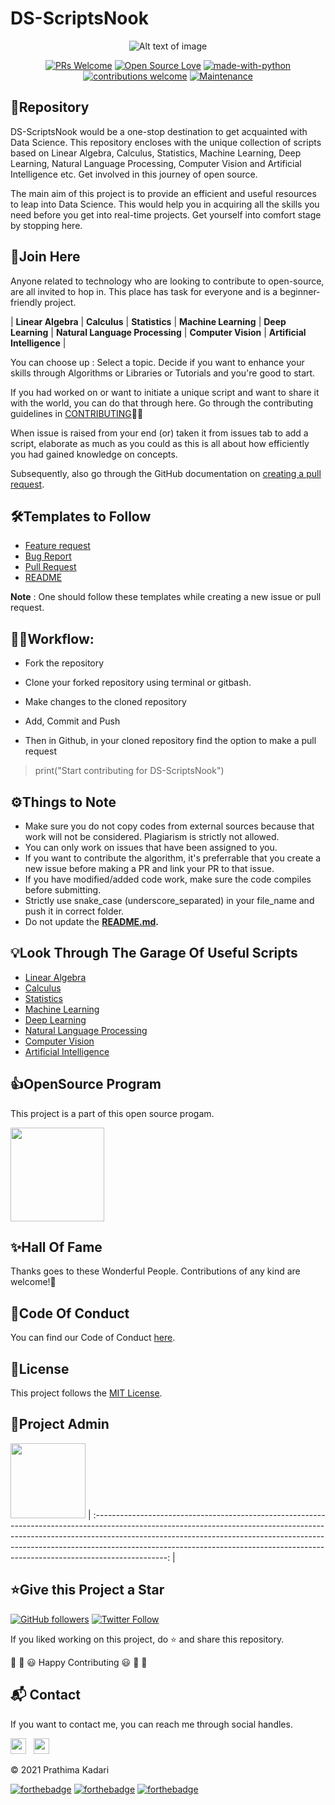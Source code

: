 # DS-ScriptsNook

<div align="center">

![Alt text of image](https://github.com/prathimacode-hub/prathimacode-hub/blob/main/CoverPhotos/DS-ScriptsNook.png)

[![PRs Welcome](https://img.shields.io/badge/PRs-welcome-brightgreen.svg?style=flat&logo=github)](https://github.com/prathimacode-hub) 
[![Open Source Love](https://img.shields.io/badge/Open%20Source-%F0%9F%A4%8D-Green)](https://github.com/prathimacode-hub) 
[![made-with-python](https://img.shields.io/badge/Made%20with-Python-1f425f.svg)](https://www.python.org/) 
[![contributions welcome](https://img.shields.io/static/v1.svg?label=Contributions&message=Welcome&color=0059b3&style=flat-square)](https://github.com/prathimacode-hub)
[![Maintenance](https://img.shields.io/maintenance/yes/2021)](https://github.com/prathimacode-hub)

</div>


<h2>📌Repository</h2>

DS-ScriptsNook would be a one-stop destination to get acquainted with Data Science. This repository encloses with the unique collection of scripts based on Linear Algebra, Calculus, Statistics, Machine Learning, Deep Learning, Natural Language Processing, Computer Vision and Artificial Intelligence etc. Get involved in this journey of open source.

The main aim of this project is to provide an efficient and useful resources to leap into Data Science. This would help you in acquiring all the skills you need before you get into real-time projects. Get yourself into comfort stage by stopping here.


<h2>🙌Join Here</h2>

Anyone related to technology who are looking to contribute to open-source, are all invited to hop in. This place has task for everyone and is a beginner-friendly project.

| **Linear Algebra** | **Calculus** | **Statistics** | **Machine Learning** | **Deep Learning** | **Natural Language Processing** | **Computer Vision** | **Artificial Intelligence** | 

You can choose up : Select a topic. Decide if you want to enhance your skills through Algorithms or Libraries or Tutorials and you're good to start.

If you had worked on or want to initiate a unique script and want to share it with the world, you can do that through here. Go through the contributing guidelines in [CONTRIBUTING](https://github.com/prathimacode-hub/DS-Scripts/blob/main/CONTRIBUTING.md)👩‍💻

When issue is raised from your end (or) taken it from issues tab to add a script, elaborate as much as you could as this is all about how efficiently you had gained knowledge on concepts.

Subsequently, also go through the GitHub documentation on [creating a pull request](https://help.github.com/en/github/collaborating-with-issues-and-pull-requests/creating-a-pull-request).


<h2>🛠Templates to Follow</h2>

- [Feature request](https://github.com/prathimacode-hub/DS-ScriptsNook/blob/main/.github/issue_template/feature_request.md)
- [Bug Report](https://github.com/prathimacode-hub/DS-ScriptsNook/blob/main/.github/issue_template/bug_report.md)
- [Pull Request](https://github.com/prathimacode-hub/DS-ScriptsNook/blob/main/.github/pullrequest_template.md)
- [README](https://github.com/prathimacode-hub/DS-ScriptsNook/blob/main/.github/readme_template.md)

**Note** : One should follow these templates while creating a new issue or pull request. 


<h2>👨‍💻Workflow:</h2>

- Fork the repository

- Clone your forked repository using terminal or gitbash.

- Make changes to the cloned repository

- Add, Commit and Push

- Then in Github, in your cloned repository find the option to make a pull request 

> print("Start contributing for DS-ScriptsNook")


<h2>⚙️Things to Note</h2>

* Make sure you do not copy codes from external sources because that work will not be considered. Plagiarism is strictly not allowed.
* You can only work on issues that have been assigned to you.
* If you want to contribute the algorithm, it's preferrable that you create a new issue before making a PR and link your PR to that issue.
* If you have modified/added code work, make sure the code compiles before submitting.
* Strictly use snake_case (underscore_separated) in your file_name and push it in correct folder.
* Do not update the **[README.md](https://github.com/prathimacode-hub/DS-ScriptsNook/blob/main/README.md).**


<h2>💡Look Through The Garage Of Useful Scripts</h2>

- [Linear Algebra]()
- [Calculus]()
- [Statistics]()
- [Machine Learning]()
- [Deep Learning]()
- [Natural Language Processing]()
- [Computer Vision]()
- [Artificial Intelligence]()


<h2>👍OpenSource Program</h2>

This project is a part of this open source progam.

<a href="https://github.com/prathimacode-hub"><img src="https://github.com/prathimacode-hub/prathimacode-hub/blob/main/OpenSource%20Programs/DevIncept%20Contribution%20Program/DevIncept.jpg" width=150px height=150px /></a> 


<h2>✨Hall Of Fame</h2>   

Thanks goes to these Wonderful People. Contributions of any kind are welcome!🚀 

<!-- ALL-CONTRIBUTORS-LIST:START - Do not remove or modify this section -->
<!-- prettier-ignore-start -->
<!-- markdownlint-disable -->

<!-- markdownlint-enable -->
<!-- prettier-ignore-end -->
<!-- ALL-CONTRIBUTORS-LIST:END -->

    
<h2>📜Code Of Conduct</h2>

You can find our Code of Conduct [here](https://github.com/prathimacode-hub/ML-ScriptsZone/blob/main/CODE_OF_CONDUCT.md).


<h2>📝License</h2>  

This project follows the [MIT License](https://github.com/prathimacode-hub/ML-ScriptsZone/blob/main/LICENSE).


<h2>🙂Project Admin</h2>

<a href="https://github.com/prathimacode-hub"><img src="https://github.com/prathimacode-hub/prathimacode-hub/blob/main/Prathima%20updated%20profile%20pic.jpg" width=120px height=120px /></a>
| :------------------------------------------------------------------------------------------------------------------------------------------------------------------------------------------------------------------------------------------------------------------------------------------------------------------------------------------: |


<h2>⭐Give this Project a Star</h2>

[![GitHub followers](https://img.shields.io/github/followers/prathimacode-hub.svg?label=Follow%20@prathimacode-hub&style=social)](https://github.com/prathimak88/)  [![Twitter Follow](https://img.shields.io/twitter/follow/prathimak88?style=social)](https://twitter.com/prathimak88)

If you liked working on this project, do ⭐ and share this repository.

🎉 🎊 😃 Happy Contributing 😃 🎊 🎉


<h2>📬 Contact</h2>

If you want to contact me, you can reach me through social handles.

<a href="https://twitter.com/prathimak88"><img src="https://upload.wikimedia.org/wikipedia/fr/thumb/c/c8/Twitter_Bird.svg/1200px-Twitter_Bird.svg.png" width="25"></img></a>&nbsp;&nbsp; <a href="https://www.linkedin.com/in/prathima-kadari/"><img src="https://www.felberpr.com/wp-content/uploads/linkedin-logo.png" width="25"></img></a>

© 2021 Prathima Kadari


[![forthebadge](https://forthebadge.com/images/badges/built-with-love.svg)](https://forthebadge.com) [![forthebadge](https://forthebadge.com/images/badges/built-by-developers.svg)](https://forthebadge.com) [![forthebadge](https://forthebadge.com/images/badges/built-with-swag.svg)](https://forthebadge.com)

